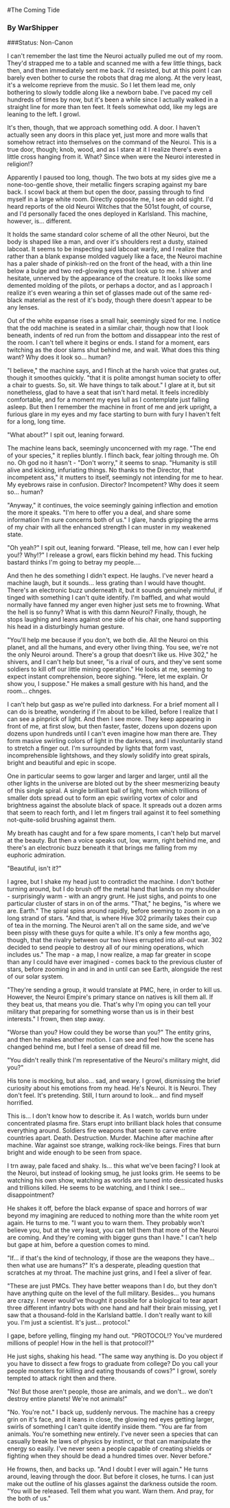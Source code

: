#The Coming Tide

### By WarShipper
###Status: Non-Canon

I can't remember the last time the Neuroi actually pulled me out of my room. They'd strapped me to a table and scanned me with a few little things, back then, and then immediately sent me back. I'd resisted, but at this point I can barely even bother to curse the robots that drag me along. At the very least, it's a welcome reprieve from the music. So I let them lead me, only bothering to slowly toddle along like a newborn babe. I've paced my cell hundreds of times by now, but it's been a while since I actually walked in a straight line for more than ten feet. It feels somewhat odd, like my legs are leaning to the left. I growl.

It's then, though, that we approach something odd. A door. I haven't actually seen any doors in this place yet, just more and more walls that somehow retract into themselves on the command of the Neuroi. This is a true door, though; knob, wood, and as I stare at it I realize there's even a little cross hanging from it. What? Since when were the Neuroi interested in religion!?

Apparently I paused too long, though. The two bots at my sides give me a none-too-gentle shove, their metallic fingers scraping against my bare back. I scowl back at them but open the door, passing through to find myself in a large white room. Directly opposite me, I see an odd sight. I'd heard reports of the old Neuroi Witches that the 501st fought, of course, and I'd personally faced the ones deployed in Karlsland. This machine, however, is... different.

It holds the same standard color scheme of all the other Neuroi, but the body is shaped like a man, and over it's shoulders rest a dusty, stained labcoat. It seems to be inspecting said labcoat warily, and I realize that rather than a blank expanse molded vaguely like a face, the Neuroi machine has a paler shade of pinkish-red on the front of the head, with a thin line below a bulge and two red-glowing eyes that look up to me. I shiver and hesitate, unnerved by the appearance of the creature. It looks like some demented molding of the pilots, or perhaps a doctor, and as I approach I realize it's even wearing a thin set of glasses made out of the same red-black material as the rest of it's body, though there doesn't appear to be any lenses.

Out of the white expanse rises a small hair, seemingly sized for me. I notice that the odd machine is seated in a similar chair, though now that I look beneath, indents of red run from the bottom and dissappear into the rest of the room. I can't tell where it begins or ends. I stand for a moment, ears twitching as the door slams shut behind me, and wait. What does this thing want? Why does it look so... human?

"I believe," the machine says, and I flinch at the harsh voice that grates out, though it smoothes quickly. "that it is polite amongst human society to offer a chair to guests. So, sit. We have things to talk about." I glare at it, but sit nonetheless, glad to have a seat that isn't hard metal. It feels incredibly comfortable, and for a moment my eyes lull as I contemplate just falling asleep. But then I remember the machine in front of me and jerk upright, a furious glare in my eyes and my face starting to burn with fury I haven't felt for a long, long time.

"What about?" I spit out, leaning forward.

The machine leans back, seemingly unconcerned with my rage. "The end of your species," it replies bluntly. I flinch back, fear jolting through me. Oh no. Oh god no it hasn't - "Don't worry," it seems to snap. "Humanity is still alive and kicking, infuriating things. No thanks to the Director, that incompetent ass," it mutters to itself, seemingly not intending for me to hear. My eyebrows raise in confusion. Director? Incompetent? Why does it seem so... human?

"Anyway," it continues, the voice seemingly gaining inflection and emotion the more it speaks. "I'm here to offer you a deal, and share some information I'm sure concerns both of us." I glare, hands gripping the arms of my chair with all the enhanced strength I can muster in my weakened state.

"Oh yeah?" I spit out, leaning forward. "Please, tell me, how can I ever help you!? Why!?" I release a growl, ears flickin behind my head. This fucking bastard thinks I'm going to betray my people....

And then he des something I didn't expect. He laughs. I've never heard a machine laugh, but it sounds... less grating than I would have thought. There's an electronic buzz underneath it, but it sounds genuinely mirthful, if tinged with something I can't quite identify. I'm baffled, and what would normally have fanned my anger even higher just sets me to frowning. What the hell is so funny? What is with this damn Neuroi? Finally, though, he stops laughing and leans against one side of his chair, one hand supporting his head in a disturbingly human gesture.

"You'll help me because if you don't, we both die. All the Neuroi on this planet, and all the humans, and every other living thing. You see, we're not the only Neuroi around. There's a group that doesn't like us. Hive 302," he shivers, and I can't help but sneer, "is a rival of ours, and they've sent some soldiers to kill off our little mining operation." He looks at me, seeming to expect instant comprehension, beore sighing. "Here, let me explain. Or show you, I suppose." He makes a small gesture with his hand, and the room... chnges.

I can't help but gasp as we're pulled into darkness. For a brief moment all I can do is breathe, wondering if I'm about to be killed, before I realize that I can see a pinprick of light. And then I see more. They keep appearing in front of me, at first slow, but then faster, faster, dozens upon dozens upon dozens upon hundreds until I can't even imagine how man there are. They form masive swirling colors of light in the darkness, and I involuntarily stand to stretch a finger out. I'm surrounded by lights that form vast, incomprehensible lightshows, and they slowly solidify into great spirals, bright and beautiful and epic in scope.

One in particular seems to gow larger and larger and larger, until all the other lights in the universe are bloted out by the sheer mesmerizing beauty of this single spiral. A single brilliant ball of light, from which trillions of smaller dots spread out to form an epic swirling vortex of color and brightness against the absolute black of space. It spreads out a dozen arms that seem to reach forth, and I let m fingers trail against it to feel something not-quite-solid brushing against them.

My breath has caught and for a few spare moments, I can't help but marvel at the beauty. But then a voice speaks out, low, warm, right behind me, and there's an electronic buzz beneath it that brings me falling from my euphoric admiration.

"Beautiful, isn't it?"

I agree, but I shake my head just to contradict the machine. I don't bother turning around, but I do brush off the metal hand that lands on my shoulder - surprisingly warm - with an angry grunt. He just sighs, and points to one particular cluster of stars in on of the arms. "That," he begins, "is where we are. Earth." The spiral spins around rapidly, before seeming to zoom in on a long strand of stars. "And that, is where Hive 302 primarily takes their cup of tea in the morning. The Neuroi aren't all on the same side, and we've been pissy with these guys for quite a while. It's only a few months ago, though, that the rivalry between our two hives errupted into all-out war. 302 decided to send people to destroy all of our mining operations, which includes us." The map - a map, I now realize, a map far greater in scope than any I could have ever imagined - comes back to the previous cluster of stars, before zooming in and in and in until can see Earth, alongside the rest of our solar system.

"They're sending a group, it would translate at PMC, here, in order to kill us. However, the Neuroi Empire's primary stance on natives is kill them all. If they beat us, that means you die. That's why I'm oping you can tell your military that preparing for something worse than us is in their best interests." I frown, then step away.

"Worse than you? How could they be worse than you?" The entity grins, and then he makes another motion. I can see and feel how the scene has changed behind me, but I feel a sense of dread fill me.

"You didn't really think I'm representative of the Neuroi's military might, did you?"

His tone is mocking, but also... sad, and weary. I growl, dismissing the brief curiosity about his emotions from my head. He's Neuroi. It is Neuroi. They don't feel. It's pretending. Still, I turn around to look... and find myself horrified.

This is... I don't know how to describe it. As I watch, worlds burn under concentrated plasma fire. Stars erupt into brilliant black holes that consume everything around. Soldiers fire weapons that seem to carve entire countries apart. Death. Destruction. Murder. Machine after machine after machine. War against soe strange, walking rock-like beings. Fires that burn bright and wide enough to be seen from space.

I trn away, pale faced and shaky. Is... this what we've been facing? I look at the Neuroi, but instead of looking smug, he just looks grim. He seems to be watching his own show, watching as worlds are tuned into dessicated husks and trillions killed. He seems to be watching, and I think I see... disappointment?

He shakes it off, before the black expanse of space and horrors of war beyond my imagining are reduced to nothing more than the white room yet again. He turns to me. "I want you to warn them. They probably won't believe you, but at the very least, you can tell them that more of the Neuroi are coming. And they're coming with bigger guns than I have." I can't help but gape at him, before a question comes to mind.

"If... if that's the kind of technology, if those are the weapons they have... then what use are humans?" It's a desperate, pleading question that scratches at my throat. The machine just grins, and I feel a sliver of fear.

"These are just PMCs. They have better weapons than I do, but they don't have anything quite on the level of the full military. Besides... you humans are crazy. I never would've thought it possible for a biological to tear apart three different infantry bots with one hand and half their brain missing, yet I saw that a thousand-fold in the Karlsland battle. I don't really want to kill you. I'm just a scientist. It's just... protocol."

I gape, before yelling, flinging my hand out. "PROTOCOL!? You've murdered millions of people! How in the hell is that protocol!?"

He just sighs, shaking his head. "The same way anything is. Do you object if you have to dissect a few frogs to graduate from college? Do you call your people monsters for killing and eating thousands of cows?" I growl, sorely tempted to attack right then and there.

"No! But those aren't people, those are animals, and we don't... we don't destroy entire planets! We're not animals!"

"No. You're not." I back up, suddenly nervous. The machine has a creepy grin on it's face, and it leans in close, the glowing red eyes getting larger, swirls of something I can't quite identify inside them. "You are far from animals. You're something new entirely. I've never seen a species that can casually break he laws of physics by instinct, or that can manipulate the energy so easily. I've never seen a people capable of creating shields or fighting when they should be dead a hundred times over. Never before."

He frowns, then, and backs up. "And I doubt I ever will again." He turns around, leaving through the door. But before it closes, he turns. I can just make out the outline of his glasses against the darkness outside the room. "You will be released. Tell them what you want. Warn them. And pray, for the both of us." 
